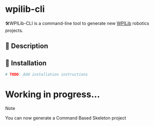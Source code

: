 # wpilib-cli

🛠️WPILib-CLI is a command-line tool to generate new [WPILib](https://docs.wpilib.org/en/stable/docs/zero-to-robot/step-2/wpilib-setup.html) robotics projects.

## 📝 Description

## 🚀 Installation

```bash
# TODO: Add installation instructions
```

# Working in progress...

> [!NOTE]
> You can now generate a Command Based Skeleton project


